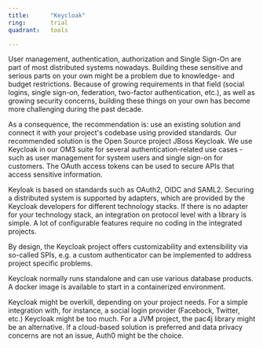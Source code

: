 ```yaml
---
title:      "Keycloak"
ring:       trial
quadrant:   tools

---
```

User management, authentication, authorization and Single Sign-On are part of most distributed systems nowadays. Building these sensitive and serious parts on your own might be a problem due to knowledge- and budget restrictions. Because of growing requirements in that field (social logins, single sign-on, federation, two-factor authentication, etc.), as well as growing security concerns, building these things on your own has become more challenging during the past decade.

As a consequence, the recommendation is: use an existing solution and connect it with your project's codebase using provided standards. Our recommended solution is the Open Source project JBoss Keycloak. We use Keycloak in our OM3 suite for several authentication-related use cases - such as user management for system users and single sign-on for customers. The OAuth access tokens can be used to secure APIs that access sensitive information.

Keyloak is based on standards such as OAuth2, OIDC and SAML2. Securing a distributed system is supported by adapters, which are provided by the Keycloak developers for different technology stacks. If there is no adapter for your technology stack, an integration on protocol level with a library is simple. A lot of configurable features require no coding in the integrated projects.

By design, the Keycloak project offers customizability and extensibility via so-called SPIs, e.g. a custom authenticator can be implemented to address project specific problems.

Keycloak normally runs standalone and can use various database products. A docker image is available to start in a containerized environment.

Keycloak might be overkill, depending on your project needs. For a simple integration with, for instance, a social login provider (Facebock, Twitter, etc.) Keycloak might be too much. For a JVM project, the pac4j library might be an alternative. If a cloud-based solution is preferred and data privacy concerns are not an issue, Auth0 might be the choice.
